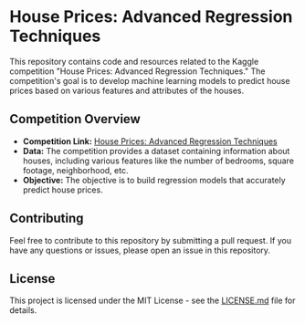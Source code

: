 # House Prices: Advanced Regression Techniques

This repository contains code and resources related to the Kaggle competition "House Prices: Advanced Regression Techniques." The competition's goal is to develop machine learning models to predict house prices based on various features and attributes of the houses.

## Competition Overview

- **Competition Link:** [House Prices: Advanced Regression Techniques](https://www.kaggle.com/competitions/house-prices-advanced-regression-techniques/overview)
- **Data:** The competition provides a dataset containing information about houses, including various features like the number of bedrooms, square footage, neighborhood, etc.
- **Objective:** The objective is to build regression models that accurately predict house prices.


## Contributing

Feel free to contribute to this repository by submitting a pull request. If you have any questions or issues, please open an issue in this repository.

## License

This project is licensed under the MIT License - see the [LICENSE.md](LICENSE.md) file for details.


